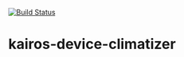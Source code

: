 [![Build Status](https://travis-ci.org/ESIBot/kairos-device-climatizer.svg?branch=master)](https://travis-ci.org/ESIBot/kairos-device-climatizer)

# kairos-device-climatizer
